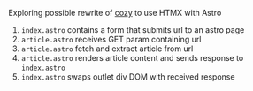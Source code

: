 Exploring possible rewrite of [cozy](https://ayco.io/gh/cozy) to use HTMX with Astro

1. `index.astro` contains a form that submits url to an astro page
2. `article.astro` receives GET param containing url
3. `article.astro` fetch and extract article from url
4. `article.astro` renders article content and sends response to `index.astro`
5. `index.astro` swaps outlet div DOM with received response
